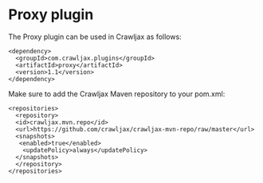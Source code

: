 Proxy plugin
============

The Proxy plugin can be used in Crawljax as follows:

    <dependency>
      <groupId>com.crawljax.plugins</groupId>
      <artifactId>proxy</artifactId>
      <version>1.1</version>
    </dependency>

Make sure to add the Crawljax Maven repository to your pom.xml:

    <repositories>
      <repository>
      <id>crawljax.mvn.repo</id>
      <url>https://github.com/crawljax/crawljax-mvn-repo/raw/master</url>
      <snapshots>
       <enabled>true</enabled>
        <updatePolicy>always</updatePolicy>
      </snapshots>
      </repository>
    </repositories>

